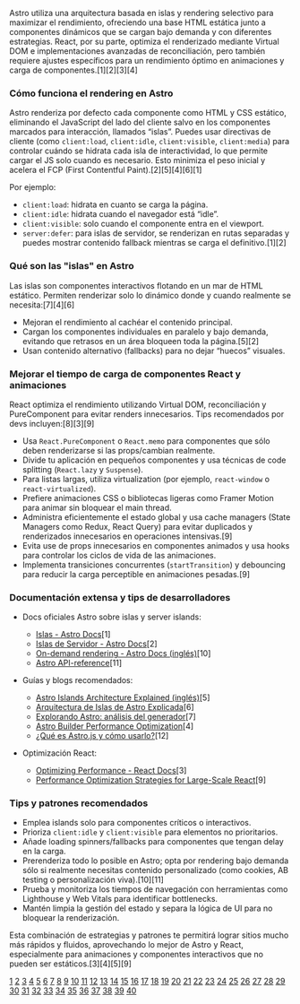 Astro utiliza una arquitectura basada en islas y rendering selectivo para maximizar el rendimiento, ofreciendo una base HTML estática junto a componentes dinámicos que se cargan bajo demanda y con diferentes estrategias. React, por su parte, optimiza el renderizado mediante Virtual DOM e implementaciones avanzadas de reconciliación, pero también requiere ajustes específicos para un rendimiento óptimo en animaciones y carga de componentes.[1][2][3][4]

### Cómo funciona el rendering en Astro

Astro renderiza por defecto cada componente como HTML y CSS estático, eliminando el JavaScript del lado del cliente salvo en los componentes marcados para interacción, llamados “islas”. Puedes usar directivas de cliente (como `client:load`, `client:idle`, `client:visible`, `client:media`) para controlar cuándo se hidrata cada isla de interactividad, lo que permite cargar el JS solo cuando es necesario. Esto minimiza el peso inicial y acelera el FCP (First Contentful Paint).[2][5][4][6][1]

Por ejemplo:
- `client:load`: hidrata en cuanto se carga la página.
- `client:idle`: hidrata cuando el navegador está “idle”.
- `client:visible`: solo cuando el componente entra en el viewport.
- `server:defer`: para islas de servidor, se renderizan en rutas separadas y puedes mostrar contenido fallback mientras se carga el definitivo.[1][2]

### Qué son las "islas" en Astro

Las islas son componentes interactivos flotando en un mar de HTML estático. Permiten renderizar solo lo dinámico donde y cuando realmente se necesita:[7][4][6]
- Mejoran el rendimiento al cachéar el contenido principal.
- Cargan los componentes individuales en paralelo y bajo demanda, evitando que retrasos en un área bloqueen toda la página.[5][2]
- Usan contenido alternativo (fallbacks) para no dejar “huecos” visuales.

### Mejorar el tiempo de carga de componentes React y animaciones

React optimiza el rendimiento utilizando Virtual DOM, reconciliación y PureComponent para evitar renders innecesarios. Tips recomendados por devs incluyen:[8][3][9]
- Usa `React.PureComponent` o `React.memo` para componentes que sólo deben renderizarse si las props/cambian realmente.
- Divide tu aplicación en pequeños componentes y usa técnicas de code splitting (`React.lazy` y `Suspense`).
- Para listas largas, utiliza virtualization (por ejemplo, `react-window` o `react-virtualized`).
- Prefiere animaciones CSS o bibliotecas ligeras como Framer Motion para animar sin bloquear el main thread.
- Administra eficientemente el estado global y usa cache managers (State Managers como Redux, React Query) para evitar duplicados y renderizados innecesarios en operaciones intensivas.[9]
- Evita use de props innecesarios en componentes animados y usa hooks para controlar los ciclos de vida de las animaciones.
- Implementa transiciones concurrentes (`startTransition`) y debouncing para reducir la carga perceptible en animaciones pesadas.[9]

### Documentación extensa y tips de desarrolladores

- Docs oficiales Astro sobre islas y server islands:
  - [Islas - Astro Docs](https://docs.astro.build/es/concepts/islands/)[1]
  - [Islas de Servidor - Astro Docs](https://docs.astro.build/es/guides/server-islands/)[2]
  - [On-demand rendering - Astro Docs (inglés)](https://docs.astro.build/en/guides/on-demand-rendering/)[10]
  - [Astro API-reference](https://docs.astro.build/en/reference/api-reference/)[11]

- Guías y blogs recomendados:
  - [Astro Islands Architecture Explained (inglés)](https://blog.openreplay.com/astro-islands-architecture-explained/)[5]
  - [Arquitectura de Islas de Astro Explicada](https://blog.openreplay.com/es/arquitectura-islas-astro-explicada/)[6]
  - [Explorando Astro: análisis del generador](https://www.paradigmadigital.com/dev/explorando-astro-analisis-novedoso-generador-sitios-estaticos/)[7]
  - [Astro Builder Performance Optimization](https://astconsulting.in/general/astro-builder-performance-optimization)[4]
  - [¿Qué es Astro.js y cómo usarlo?](https://raiolanetworks.com/blog/astro-js/)[12]

- Optimización React:
  - [Optimizing Performance - React Docs](https://legacy.reactjs.org/docs/optimizing-performance.html)[3]
  - [Performance Optimization Strategies for Large-Scale React](https://www.reddit.com/r/reactjs/comments/1f6abzy/performance_optimization_strategies_for/)[9]

### Tips y patrones recomendados

- Emplea islands solo para componentes críticos o interactivos.
- Prioriza `client:idle` y `client:visible` para elementos no prioritarios.
- Añade loading spinners/fallbacks para componentes que tengan delay en la carga.
- Prerenderiza todo lo posible en Astro; opta por rendering bajo demanda sólo si realmente necesitas contenido personalizado (como cookies, AB testing o personalización viva).[10][11]
- Prueba y monitoriza los tiempos de navegación con herramientas como Lighthouse y Web Vitals para identificar bottlenecks.
- Mantén limpia la gestión del estado y separa la lógica de UI para no bloquear la renderización.

Esta combinación de estrategias y patrones te permitirá lograr sitios mucho más rápidos y fluidos, aprovechando lo mejor de Astro y React, especialmente para animaciones y componentes interactivos que no pueden ser estáticos.[3][4][5][9]

[1](https://docs.astro.build/es/concepts/islands/)
[2](https://docs.astro.build/es/guides/server-islands/)
[3](https://legacy.reactjs.org/docs/optimizing-performance.html)
[4](https://astconsulting.in/general/astro-builder-performance-optimization)
[5](https://blog.openreplay.com/astro-islands-architecture-explained/)
[6](https://blog.openreplay.com/es/arquitectura-islas-astro-explicada/)
[7](https://www.paradigmadigital.com/dev/explorando-astro-analisis-novedoso-generador-sitios-estaticos/)
[8](https://nbpublish.com/library_read_article.php?id=74172)
[9](https://www.reddit.com/r/reactjs/comments/1f6abzy/performance_optimization_strategies_for/)
[10](https://docs.astro.build/en/guides/on-demand-rendering/)
[11](https://docs.astro.build/en/reference/api-reference/)
[12](https://raiolanetworks.com/blog/astro-js/)
[13](https://journals.sagepub.com/doi/10.1177/20594364241226846)
[14](https://journals.lww.com/10.4103/jwas.jwas_190_22)
[15](https://www.semanticscholar.org/paper/f18b9ad22f4704b1fd25138f97c7ce83a6f12b44)
[16](https://www.semanticscholar.org/paper/9e5272bc75888e54e2439ce4d1352098f1252663)
[17](https://www.ssrn.com/abstract=3329102)
[18](https://jcheminf.biomedcentral.com/articles/10.1186/1758-2946-4-24)
[19](http://link.springer.com/10.1007/11574620_63)
[20](http://www.ijpab.com/vol8-iss2a56.php)
[21](http://www.emerald.com/dprg/article/20/3/273-287/40597)
[22](https://www.mdpi.com/1424-8220/23/23/9595/pdf?version=1701607768)
[23](http://arxiv.org/pdf/2310.03024.pdf)
[24](http://arxiv.org/pdf/1011.3514.pdf)
[25](http://arxiv.org/pdf/0907.3390.pdf)
[26](https://arxiv.org/pdf/1307.6212.pdf)
[27](https://arxiv.org/pdf/1306.3481.pdf)
[28](https://arxiv.org/pdf/2406.14619.pdf)
[29](https://arxiv.org/pdf/2206.14220.pdf)
[30](http://arxiv.org/pdf/2504.04941.pdf)
[31](https://joss.theoj.org/papers/10.21105/joss.02608.pdf)
[32](https://kinsta.com/es/blog/astro-js/)
[33](https://www.reddit.com/r/astrojs/comments/1ja6rkl/please_help_me_understand_astro_islands/)
[34](https://docs.astro.build/en/basics/astro-components/)
[35](https://docs.astro.build/en/concepts/islands/)
[36](https://www.youtube.com/watch?v=80z7oMXRuMA)
[37](https://docs.astro.build/en/getting-started/)
[38](https://redskydigital.com/au/optimizing-web-performance-astros-island-architecture-unveiled/)
[39](https://lenguajejs.com/astro/fundamentos/introduccion/)
[40](https://docs.netlify.com/build/frameworks/framework-setup-guides/astro/)